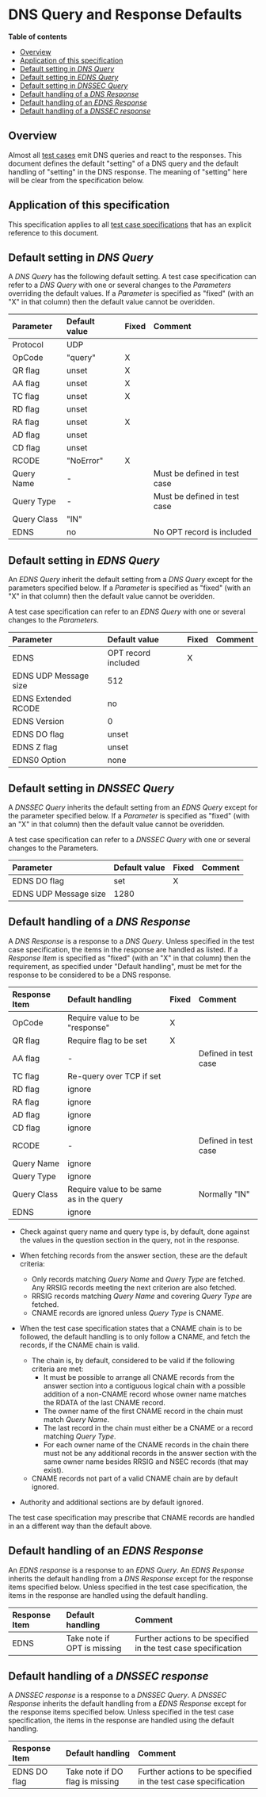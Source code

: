 # DNS Query and Response Defaults

**Table of contents**
* [Overview](#Overview)
* [Application of this specification](#application-of-this-specification)
* [Default setting in *DNS Query*](#default-setting-in-dns-query)
* [Default setting in *EDNS Query*](#default-setting-in-edns-query)
* [Default setting in *DNSSEC Query*](#default-setting-in-dnssec-query)
* [Default handling of a *DNS Response*](#default-handling-of-a-dns-response)
* [Default handling of an *EDNS Response*](#default-handling-of-an-edns-response)
* [Default handling of a *DNSSEC response*](#default-handling-of-a-dnssec-response)


## Overview

Almost all [test cases] emit DNS queries and react to the responses. This
document defines the default "setting" of a DNS query and the default handling
of "setting" in the DNS response. The meaning of "setting" here will be clear
from the specification below.


## Application of this specification

This specification applies to all [test case specifications][Test Cases] that has
an explicit reference to this document.


## Default setting in *DNS Query*

A *DNS Query* has the following default setting. A test case specification can
refer to a *DNS Query* with one or several changes to the *Parameters*
overriding the default values. If a *Parameter* is specified as "fixed" (with an
"X" in that column) then the default value cannot be overidden.

|Parameter    |Default value |Fixed |Comment                       |
|:------------|:-------------|:-----|:-----------------------------|
|Protocol     | UDP          |      |                              |
|OpCode       | "query"      | X    |                              |
|QR flag      | unset        | X    |                              |
|AA flag      | unset        | X    |                              |
|TC flag      | unset        | X    |                              |
|RD flag      | unset        |      |                              |
|RA flag      | unset        | X    |                              |
|AD flag      | unset        |      |                              |
|CD flag      | unset        |      |                              |
|RCODE        | "NoError"    | X    |                              |
|Query Name   | -            |      | Must be defined in test case |
|Query Type   | -            |      | Must be defined in test case |
|Query Class  | "IN"         |      |                              |
|EDNS         | no           |      | No OPT record is included    |


## Default setting in *EDNS Query*

An *EDNS Query* inherit the default setting from a *DNS Query* except for the
parameters specified below. If a *Parameter* is specified as "fixed" (with an
"X" in that column) then the default value cannot be overidden.

A test case specification can refer to an *EDNS Query* with one or several
changes to the *Parameters*.

|Parameter             |Default value        |Fixed |Comment |
|:---------------------|:--------------------|:-----|:-------|
|EDNS                  | OPT record included | X    |        |
|EDNS UDP Message size | 512                 |      |        |
|EDNS Extended RCODE   | no                  |      |        |
|EDNS Version          | 0                   |      |        |
|EDNS DO flag          | unset               |      |        |
|EDNS Z flag           | unset               |      |        |
|EDNS0 Option          | none                |      |        |


## Default setting in *DNSSEC Query*

A *DNSSEC Query* inherits the default setting from an *EDNS Query* except for the
parameter specified below. If a *Parameter* is specified as "fixed" (with an
"X" in that column) then the default value cannot be overidden.

A test case specification can refer to a *DNSSEC Query* with one or several
changes to the Parameters.

|Parameter             |Default value |Fixed |Comment |
|:---------------------|:-------------|:-----|:-------|
|EDNS DO flag          | set          | X    |        |
|EDNS UDP Message size | 1280         |      |        |


## Default handling of a *DNS Response*

A *DNS Response* is a response to a *DNS Query*. Unless specified in the test
case specification, the items in the response are handled as listed. If a
*Response Item* is specified as "fixed" (with an "X" in that column) then the
requirement, as specified under "Default handling", must be met for the response
to be considered to be a DNS response.

|Response Item |Default handling                          | Fixed | Comment              |
|:-------------|:-----------------------------------------|:------|:---------------------|
|OpCode        | Require value to be "response"           | X     |                      |
|QR flag       | Require flag to be set                   | X     |                      |
|AA flag       | -                                        |       | Defined in test case |
|TC flag       | Re-query over TCP if set                 |       |                      |
|RD flag       | ignore                                   |       |                      |
|RA flag       | ignore                                   |       |                      |
|AD flag       | ignore                                   |       |                      |
|CD flag       | ignore                                   |       |                      |
|RCODE         | -                                        |       | Defined in test case |
|Query Name    | ignore                                   |       |                      |
|Query Type    | ignore                                   |       |                      |
|Query Class   | Require value to be same as in the query |       | Normally "IN"        |
|EDNS          | ignore                                   |       |                      |

* Check against query name and query type is, by default, done against the values
  in the question section in the query, not in the response.
  
* When fetching records from the answer section, these are the default criteria:
  * Only records matching *Query Name* and *Query Type* are fetched. Any
    RRSIG records meeting the next criterion are also fetched.
  * RRSIG records matching *Query Name* and covering *Query Type* are
    fetched.
  * CNAME records are ignored unless *Query Type* is CNAME.

* When the test case specification states that a CNAME chain is to be followed,
  the default handling is to only follow a CNAME, and fetch the records, if the
  CNAME chain is valid.
  * The chain is, by default, considered to be valid if the following criteria
    are met:
    * It must be possible to arrange all CNAME records from the answer section
      into a contiguous logical chain with a possible addition of a non-CNAME
      record whose owner name matches the RDATA of the last CNAME record.
    * The owner name of the first CNAME record in the chain must match
      *Query Name*.
    * The last record in the chain must either be a CNAME or a record matching
      *Query Type*.
    * For each owner name of the CNAME records in the chain there must not be any
      additional records in the answer section with the same owner name besides
      RRSIG and NSEC records (that may exist).
  * CNAME records not part of a valid CNAME chain are by default ignored.

* Authority and additional sections are by default ignored.

The test case specification may prescribe that CNAME records are handled in an a
different way than the default above.


## Default handling of an *EDNS Response*

An *EDNS response* is a response to an *EDNS Query*. An *EDNS Response* inherits
the default handling from a *DNS Response* except for the response items
specified below. Unless specified in the test case specification, the items in
the response are handled using the default handling.

|Response Item |Default handling             | Comment                                                        |
|:-------------|:----------------------------|:---------------------------------------------------------------|
|EDNS          | Take note if OPT is missing | Further actions to be specified in the test case specification |


## Default handling of a *DNSSEC response*

A *DNSSEC response* is a response to a *DNSSEC Query*. A *DNSSEC Response*
inherits the default handling from a *EDNS Response* except for the response
items specified below. Unless specified in the test case specification, the items
in the response are handled using the default handling.

|Response Item |Default handling                 | Comment                                                        |
|:-------------|:------------------------------- |:---------------------------------------------------------------|
| EDNS DO flag | Take note if DO flag is missing | Further actions to be specified in the test case specification |



[Test Cases]:                  README.md#list-of-defined-test-cases



